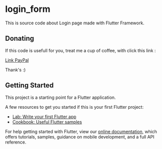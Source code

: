 # login_form

This is source code about Login page made with Flutter Framework.

## Donating

If this code is usefull for you, treat me a cup of coffee, with click this link :

[Link PayPal](https://paypal.me/ifcode?locale.x=id_ID)

Thank's :)

## Getting Started

This project is a starting point for a Flutter application.

A few resources to get you started if this is your first Flutter project:

- [Lab: Write your first Flutter app](https://flutter.dev/docs/get-started/codelab)
- [Cookbook: Useful Flutter samples](https://flutter.dev/docs/cookbook)

For help getting started with Flutter, view our
[online documentation](https://flutter.dev/docs), which offers tutorials,
samples, guidance on mobile development, and a full API reference.
